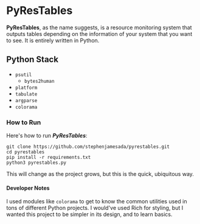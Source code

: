 # PyResTables

**PyResTables**, as the name suggests, is a resource monitoring system that outputs tables depending on the information of your system that you want to see.
It is entirely written in Python.

## Python Stack

- `psutil`
    - `bytes2human`
- `platform`
- `tabulate`
- `argparse`
- `colorama`

### How to Run

Here's how to run ***PyResTables***:

```
git clone https://github.com/stephenjamesada/pyrestables.git
cd pyrestables
pip install -r requirements.txt
python3 pyrestables.py
```

This will change as the project grows, but this is the quick, ubiquitous way.

#### Developer Notes

I used modules like `colorama` to get to know the common utilities used in tons of different Python projects.
I would've used Rich for styling, but I wanted this project to be simpler in its design, and to learn basics.
